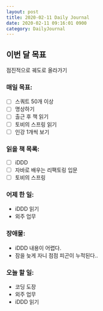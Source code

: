 ```yaml
---
layout: post
title: 2020-02-11 Daily Journal
date: 2020-02-11 09:16:01 0900
category: DailyJournal
---
```


## 이번 달 목표
점진적으로 궤도로 올라가기

### 매일 목표:
- [ ] 스쿼트 50개 이상
- [ ] 명상하기
- [ ] 출근 후 책 읽기
- [ ] 토비의 스프링 읽기
- [ ] 인강 1개씩 보기

### 읽을 책 목록:
- [ ] iDDD
- [ ] 자바로 배우는 리팩토링 입문
- [ ] 토비의 스프링

### 어제 한 일:
* iDDD 읽기
* 외주 업무

### 장애물:
* iDDD 내용이 어렵다.
* 잠을 늦게 자니 점점 피곤이 누적된다..

### 오늘 할 일:
* 코딩 도장
* 외주 업무
* iDDD 읽기